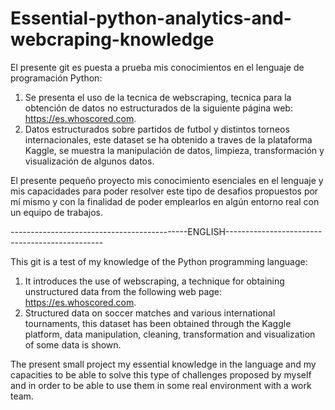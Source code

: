 # Essential-python-analytics-and-webcraping-knowledge

El presente git es puesta a prueba mis conocimientos en el lenguaje de programación Python:
1. Se presenta el uso de la tecnica de webscraping, tecnica para la obtención de datos no estructurados de la siguiente página web: https://es.whoscored.com.
2. Datos estructurados sobre partidos de futbol y distintos torneos internacionales, este dataset se ha obtenido a traves de la plataforma Kaggle, se muestra la manipulación de datos, limpieza, transformación y visualización de algunos datos.

El presente pequeño proyecto mis conocimiento esenciales en el lenguaje y mis capacidades para poder resolver este tipo de desafios propuestos por mí mismo y con la finalidad de poder emplearlos en algún entorno real con un equipo de trabajos.


--------------------------------------------ENGLISH-----------------------------------------------

This git is a test of my knowledge of the Python programming language:
1. It introduces the use of webscraping, a technique for obtaining unstructured data from the following web page: https://es.whoscored.com.
2. Structured data on soccer matches and various international tournaments, this dataset has been obtained through the Kaggle platform, data manipulation, cleaning, transformation and visualization of some data is shown.

The present small project my essential knowledge in the language and my capacities to be able to solve this type of challenges proposed by myself and in order to be able to use them in some real environment with a work team.
